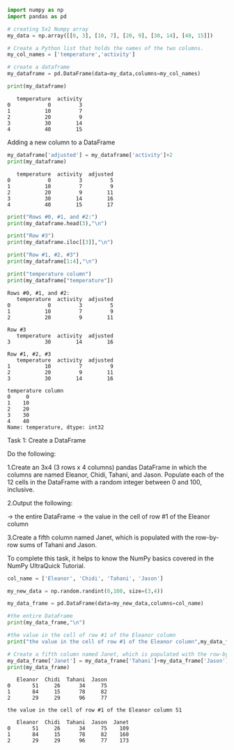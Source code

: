 ```python
import numpy as np
import pandas as pd
```


```python
# creating 5x2 Numpy array
my_data = np.array([[0, 3], [10, 7], [20, 9], [30, 14], [40, 15]])

# Create a Python list that holds the names of the two columns.
my_col_names = ['temperature','activity']

# create a dataframe
my_dataframe = pd.DataFrame(data=my_data,columns=my_col_names)

print(my_dataframe)
```

       temperature  activity
    0            0         3
    1           10         7
    2           20         9
    3           30        14
    4           40        15
    

Adding a new column to a DataFrame


```python
my_dataframe['adjusted'] = my_dataframe['activity']+2
print(my_dataframe)
```

       temperature  activity  adjusted
    0            0         3         5
    1           10         7         9
    2           20         9        11
    3           30        14        16
    4           40        15        17
    


```python
print("Rows #0, #1, and #2:")
print(my_dataframe.head(3),"\n")

print("Row #3")
print(my_dataframe.iloc[[3]],"\n")

print("Row #1, #2, #3")
print(my_dataframe[1:4],"\n")

print("temperature column")
print(my_dataframe["temperature"])
```

    Rows #0, #1, and #2:
       temperature  activity  adjusted
    0            0         3         5
    1           10         7         9
    2           20         9        11 
    
    Row #3
       temperature  activity  adjusted
    3           30        14        16 
    
    Row #1, #2, #3
       temperature  activity  adjusted
    1           10         7         9
    2           20         9        11
    3           30        14        16 
    
    temperature column
    0     0
    1    10
    2    20
    3    30
    4    40
    Name: temperature, dtype: int32
    

Task 1: Create a DataFrame

Do the following:

1.Create an 3x4 (3 rows x 4 columns) pandas DataFrame in which the columns are named Eleanor, Chidi, Tahani, and Jason. Populate each of the 12 cells in the DataFrame with a random integer between 0 and 100, inclusive.

2.Output the following:

-> the entire DataFrame
-> the value in the cell of row #1 of the Eleanor column

3.Create a fifth column named Janet, which is populated with the row-by-row sums of Tahani and Jason.

To complete this task, it helps to know the NumPy basics covered in the NumPy UltraQuick Tutorial.


```python
col_name = ['Eleanor', 'Chidi', 'Tahani', 'Jason']

my_new_data = np.random.randint(0,100, size=(3,4))

my_data_frame = pd.DataFrame(data=my_new_data,columns=col_name)

#the entire DataFrame
print(my_data_frame,"\n")

#the value in the cell of row #1 of the Eleanor column
print("the value in the cell of row #1 of the Eleanor column",my_data_frame['Eleanor'][0],"\n")

# Create a fifth column named Janet, which is populated with the row-by-row sums of Tahani and Jason.
my_data_frame['Janet'] = my_data_frame['Tahani']+my_data_frame['Jason']
print(my_data_frame)
```

       Eleanor  Chidi  Tahani  Jason
    0       51     26      34     75
    1       84     15      78     82
    2       29     29      96     77 
    
    the value in the cell of row #1 of the Eleanor column 51 
    
       Eleanor  Chidi  Tahani  Jason  Janet
    0       51     26      34     75    109
    1       84     15      78     82    160
    2       29     29      96     77    173
    
